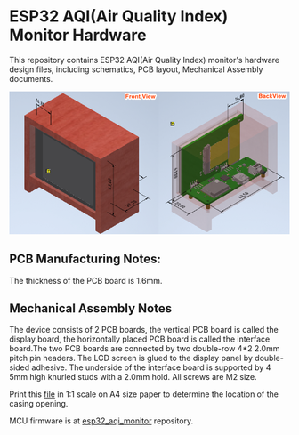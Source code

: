 # ESP32 AQI(Air Quality Index) Monitor Hardware

This repository contains ESP32 AQI(Air Quality Index) monitor's hardware design files, including schematics, PCB layout, Mechanical Assembly documents.

![CAD real view](.\Mechanical_Assembly\cad_view.png)


## PCB Manufacturing Notes:

The thickness of the PCB board is 1.6mm.

## Mechanical Assembly Notes

The device consists of 2 PCB boards, the vertical PCB board is called the display board, the horizontally placed PCB board is called the interface board.The two PCB boards are connected by two double-row 4*2 2.0mm pitch pin headers. The LCD screen is glued to the display panel by double-sided adhesive. The underside of the interface board is supported by 4 5mm high knurled studs with a 2.0mm hold. All screws are M2 size.

Print this [file](.\Mechanical_Assembly\wood_case_drilling_hole(scale_1_1).pdf) in 1:1 scale on A4 size paper to determine the location of the casing opening.

MCU firmware is at [esp32_aqi_monitor](https://github.com/tigerwang202/esp32_aqi_monitor) repository.
